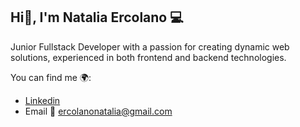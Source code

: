## Hi👋, I'm Natalia Ercolano 💻

Junior Fullstack Developer with a passion for creating dynamic web solutions, experienced in both frontend and backend technologies.

You can find me 🌍:
- [Linkedin](hhttps.linkedin.com/in/natalia-ercolano-4a0065137)
- Email 📧 ercolanonatalia@gmail.com
<!--
**NatiErco/NatiErco** is a ✨ _special_ ✨ repository because its `README.md` (this file) appears on your GitHub profile.

Here are some ideas to get you started:

- 🔭 I’m currently working on ...
- 🌱 I’m currently learning ...
- 👯 I’m looking to collaborate on ...
- 🤔 I’m looking for help with ...
- 💬 Ask me about ...
- 📫 How to reach me: ...
- 😄 Pronouns: ...
- ⚡ Fun fact: ...
-->
